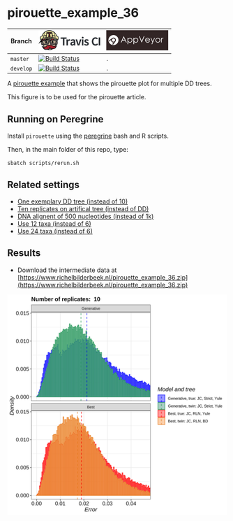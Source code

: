 # pirouette_example_36

Branch   |[![Travis CI logo](pics/TravisCI.png)](https://travis-ci.org)                                                                                                 |[![AppVeyor logo](pics/AppVeyor.png)](https://appveyor.com)                                                                                               
---------|--------------------------------------------------------------------------------------------------------------------------------------------------------------|-------------------------------------------------------------------------------------------------------------
`master` |[![Build Status](https://travis-ci.org/richelbilderbeek/pirouette_example_36.svg?branch=master)](https://travis-ci.org/richelbilderbeek/pirouette_example_36) |.
`develop`|[![Build Status](https://travis-ci.org/richelbilderbeek/pirouette_example_36.svg?branch=develop)](https://travis-ci.org/richelbilderbeek/pirouette_example_36)|.

A [pirouette example](https://github.com/richelbilderbeek/pirouette_examples)
that shows the pirouette plot for multiple DD trees.

This figure is to be used for the pirouette article.

## Running on Peregrine

Install `pirouette` using the [peregrine](https://github.com/richelbilderbeek/peregrine)
bash and R scripts.

Then, in the main folder of this repo, type:

```
sbatch scripts/rerun.sh
```

## Related settings

 * [One exemplary DD tree (instead of 10)](https://github.com/richelbilderbeek/pirouette_example_30)
 * [Ten replicates on artifical tree (instead of DD)](https://github.com/richelbilderbeek/pirouette_example_31)
 * [DNA alignent of 500 nucleotides (instead of 1k)](https://github.com/richelbilderbeek/pirouette_example_19)
 * [Use 12 taxa (instead of 6)](https://github.com/richelbilderbeek/pirouette_example_32)
 * [Use 24 taxa (instead of 6)](https://github.com/richelbilderbeek/pirouette_example_33)

## Results

 * Download the intermediate data at 
   [https://www.richelbilderbeek.nl/pirouette_example_36.zip](https://www.richelbilderbeek.nl/pirouette_example_36.zip)

![](errors.png)


